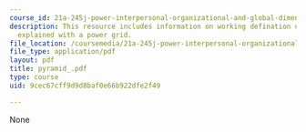 ```yaml
---
course_id: 21a-245j-power-interpersonal-organizational-and-global-dimensions-fall-2005
description: This resource includes information on working defination of the power
  explained with a power grid.
file_location: /coursemedia/21a-245j-power-interpersonal-organizational-and-global-dimensions-fall-2005/9cec67cff9d9d8baf0e66b922dfe2f49_pyramid_.pdf
file_type: application/pdf
layout: pdf
title: pyramid_.pdf
type: course
uid: 9cec67cff9d9d8baf0e66b922dfe2f49

---
```

None